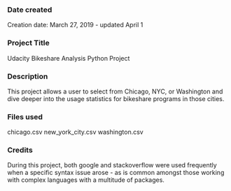 ### Date created
Creation date: March 27, 2019 - updated April 1

### Project Title
Udacity Bikeshare Analysis Python Project

### Description
This project allows a user to select from Chicago, NYC, or Washington and dive deeper into the usage statistics for bikeshare programs in those cities.

### Files used
chicago.csv
new_york_city.csv
washington.csv

### Credits
During this project, both google and stackoverflow were used frequently when a specific syntax issue arose - as is common amongst those working with complex languages with a multitude of packages.

